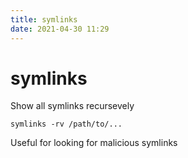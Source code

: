 ```yaml
---
title: symlinks
date: 2021-04-30 11:29
---
```


# symlinks
Show all symlinks recursevely

`symlinks -rv /path/to/...`

Useful for looking for malicious symlinks
